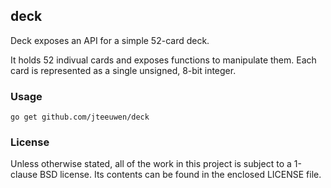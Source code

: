 ## deck

Deck exposes an API for a simple 52-card deck.

It holds 52 indivual cards and exposes functions to manipulate them.
Each card is represented as a single unsigned, 8-bit integer.


### Usage

    go get github.com/jteeuwen/deck


### License

Unless otherwise stated, all of the work in this project is subject to a
1-clause BSD license. Its contents can be found in the enclosed LICENSE file.

